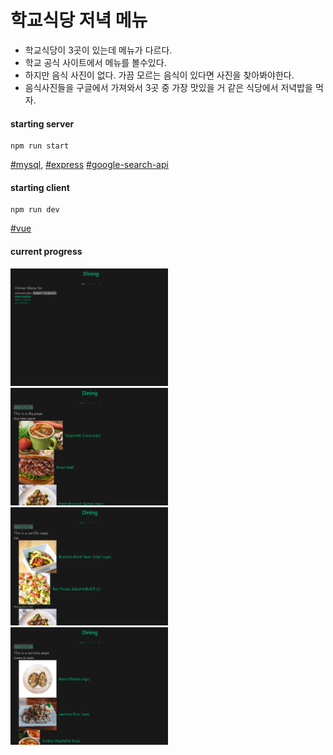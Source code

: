 # 학교식당 저녁 메뉴
- 학교식당이 3곳이 있는데 메뉴가 다르다.
- 학교 공식 사이트에서 메뉴를 볼수있다.
- 하지만 음식 사진이 없다. 가끔 모르는 음식이 있다면 사진을 찾아봐야한다.
- 음식사진들을 구글에서 가져와서 3곳 중 가장 맛있을 거 같은 식당에서 저녁밥을 먹자.

#### starting server
```
npm run start
```
[#mysql](https://www.mysql.com/), [#express](https://expressjs.com/) [#google-search-api](https://developers.google.com/custom-search)
#### starting client
```
npm run dev
```
[#vue](https://vuejs.org/)

#### current progress
<div>
    <img src="./img/h.png" alt="Image 1" style="width: 50%;"><br/>
    <img src="./img/d.png" alt="Image 2" style="width: 50%;"><br/>
    <img src="./img/c.png" alt="Image 3" style="width: 50%;"><br/>
    <img src="./img/p.png" alt="Image 4" style="width: 50%;"><br/>
</div>


